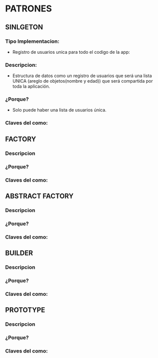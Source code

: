 # PATRONES

## SINLGETON
### Tipo Implementacion: 
- Registro de usuarios unica para todo el codigo de la app:
### Descripcion: 
- Estructura de datos como un registro de usuarios que será una lista UNICA (areglo de objetos(nombre y edad)) que será compartida por toda la aplicación.
### ¿Porque?
- Solo puede haber una lista de usuarios única.
### Claves del como:
## FACTORY
### Descripcion
### ¿Porque?
### Claves del como:
## ABSTRACT FACTORY
### Descripcion
### ¿Porque?
### Claves del como:
## BUILDER
### Descripcion
### ¿Porque?
### Claves del como:
## PROTOTYPE
### Descripcion
### ¿Porque?
### Claves del como:
